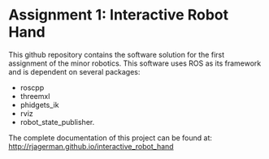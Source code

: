 Assignment 1: Interactive Robot Hand
===============
This github repository contains the software solution for the first assignment of the minor robotics.
This software uses ROS as its framework and is dependent on several packages:

* roscpp
* threemxl
* phidgets_ik
* rviz
* robot_state_publisher.

The complete documentation of this project can be found at: http://rjagerman.github.io/interactive_robot_hand
